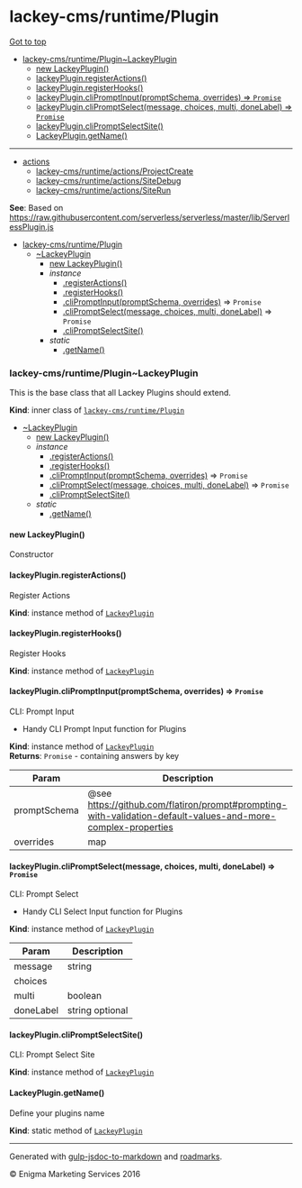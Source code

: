 
# lackey-cms/runtime/Plugin

<!-- RM(tree:*,content:false) -->

[Got to top](/README.md)

* [lackey-cms/runtime/Plugin~LackeyPlugin](#lackey-cmsruntimepluginlackeyplugin)
  * [new LackeyPlugin()](#new-lackeyplugin)
  * [lackeyPlugin.registerActions()](#lackeypluginregisteractions)
  * [lackeyPlugin.registerHooks()](#lackeypluginregisterhooks)
  * [lackeyPlugin.cliPromptInput(promptSchema, overrides) ⇒ <code>Promise</code>](#lackeypluginclipromptinputpromptschema-overrides-codepromisecode)
  * [lackeyPlugin.cliPromptSelect(message, choices, multi, doneLabel) ⇒ <code>Promise</code>](#lackeypluginclipromptselectmessage-choices-multi-donelabel-codepromisecode)
  * [lackeyPlugin.cliPromptSelectSite()](#lackeypluginclipromptselectsite)
  * [LackeyPlugin.getName()](#lackeyplugingetname)
****

* [actions](./actions)
  * [lackey-cms/runtime/actions/ProjectCreate](./actions/ProjectCreate.md)
  * [lackey-cms/runtime/actions/SiteDebug](./actions/SiteDebug.md)
  * [lackey-cms/runtime/actions/SiteRun](./actions/SiteRun.md)



<!-- /RM -->

**See**: Based on https://raw.githubusercontent.com/serverless/serverless/master/lib/ServerlessPlugin.js  

* [lackey-cms/runtime/Plugin](#module_lackey-cms/runtime/Plugin)
    * [~LackeyPlugin](#module_lackey-cms/runtime/Plugin..LackeyPlugin)
        * [new LackeyPlugin()](#new_module_lackey-cms/runtime/Plugin..LackeyPlugin_new)
        * _instance_
            * [.registerActions()](#module_lackey-cms/runtime/Plugin..LackeyPlugin+registerActions)
            * [.registerHooks()](#module_lackey-cms/runtime/Plugin..LackeyPlugin+registerHooks)
            * [.cliPromptInput(promptSchema, overrides)](#module_lackey-cms/runtime/Plugin..LackeyPlugin+cliPromptInput) ⇒ <code>Promise</code>
            * [.cliPromptSelect(message, choices, multi, doneLabel)](#module_lackey-cms/runtime/Plugin..LackeyPlugin+cliPromptSelect) ⇒ <code>Promise</code>
            * [.cliPromptSelectSite()](#module_lackey-cms/runtime/Plugin..LackeyPlugin+cliPromptSelectSite)
        * _static_
            * [.getName()](#module_lackey-cms/runtime/Plugin..LackeyPlugin.getName)

<a name="module_lackey-cms/runtime/Plugin..LackeyPlugin"></a>
### lackey-cms/runtime/Plugin~LackeyPlugin
This is the base class that all Lackey Plugins should extend.

**Kind**: inner class of <code>[lackey-cms/runtime/Plugin](#module_lackey-cms/runtime/Plugin)</code>  

* [~LackeyPlugin](#module_lackey-cms/runtime/Plugin..LackeyPlugin)
    * [new LackeyPlugin()](#new_module_lackey-cms/runtime/Plugin..LackeyPlugin_new)
    * _instance_
        * [.registerActions()](#module_lackey-cms/runtime/Plugin..LackeyPlugin+registerActions)
        * [.registerHooks()](#module_lackey-cms/runtime/Plugin..LackeyPlugin+registerHooks)
        * [.cliPromptInput(promptSchema, overrides)](#module_lackey-cms/runtime/Plugin..LackeyPlugin+cliPromptInput) ⇒ <code>Promise</code>
        * [.cliPromptSelect(message, choices, multi, doneLabel)](#module_lackey-cms/runtime/Plugin..LackeyPlugin+cliPromptSelect) ⇒ <code>Promise</code>
        * [.cliPromptSelectSite()](#module_lackey-cms/runtime/Plugin..LackeyPlugin+cliPromptSelectSite)
    * _static_
        * [.getName()](#module_lackey-cms/runtime/Plugin..LackeyPlugin.getName)

<a name="new_module_lackey-cms/runtime/Plugin..LackeyPlugin_new"></a>
#### new LackeyPlugin()
Constructor

<a name="module_lackey-cms/runtime/Plugin..LackeyPlugin+registerActions"></a>
#### lackeyPlugin.registerActions()
Register Actions

**Kind**: instance method of <code>[LackeyPlugin](#module_lackey-cms/runtime/Plugin..LackeyPlugin)</code>  
<a name="module_lackey-cms/runtime/Plugin..LackeyPlugin+registerHooks"></a>
#### lackeyPlugin.registerHooks()
Register Hooks

**Kind**: instance method of <code>[LackeyPlugin](#module_lackey-cms/runtime/Plugin..LackeyPlugin)</code>  
<a name="module_lackey-cms/runtime/Plugin..LackeyPlugin+cliPromptInput"></a>
#### lackeyPlugin.cliPromptInput(promptSchema, overrides) ⇒ <code>Promise</code>
CLI: Prompt Input
- Handy CLI Prompt Input function for Plugins

**Kind**: instance method of <code>[LackeyPlugin](#module_lackey-cms/runtime/Plugin..LackeyPlugin)</code>  
**Returns**: <code>Promise</code> - containing answers by key  

| Param | Description |
| --- | --- |
| promptSchema | @see https://github.com/flatiron/prompt#prompting-with-validation-default-values-and-more-complex-properties |
| overrides | map |

<a name="module_lackey-cms/runtime/Plugin..LackeyPlugin+cliPromptSelect"></a>
#### lackeyPlugin.cliPromptSelect(message, choices, multi, doneLabel) ⇒ <code>Promise</code>
CLI: Prompt Select
- Handy CLI Select Input function for Plugins

**Kind**: instance method of <code>[LackeyPlugin](#module_lackey-cms/runtime/Plugin..LackeyPlugin)</code>  

| Param | Description |
| --- | --- |
| message | string |
| choices |  |
| multi | boolean |
| doneLabel | string optional |

<a name="module_lackey-cms/runtime/Plugin..LackeyPlugin+cliPromptSelectSite"></a>
#### lackeyPlugin.cliPromptSelectSite()
CLI: Prompt Select Site

**Kind**: instance method of <code>[LackeyPlugin](#module_lackey-cms/runtime/Plugin..LackeyPlugin)</code>  
<a name="module_lackey-cms/runtime/Plugin..LackeyPlugin.getName"></a>
#### LackeyPlugin.getName()
Define your plugins name

**Kind**: static method of <code>[LackeyPlugin](#module_lackey-cms/runtime/Plugin..LackeyPlugin)</code>  

----

Generated with [gulp-jsdoc-to-markdown](https://www.npmjs.com/package/gulp-jsdoc-to-markdown) and [roadmarks](https://github.com/sielay/roadmarks).

&copy; Enigma Marketing Services 2016
